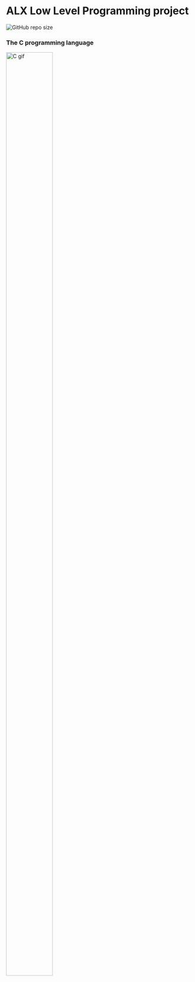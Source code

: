 <h1>ALX Low Level Programming project</h1>

![GitHub repo size](https://img.shields.io/github/repo-size/TPriince/alx-low_level_programming?logo=github)

<h3>The C programming language</h3>

<div><img src="https://res.cloudinary.com/practicaldev/image/fetch/s--MF5Cp2yD--/c_limit%2Cf_auto%2Cfl_progressive%2Cq_66%2Cw_880/https://dev-to-uploads.s3.amazonaws.com/i/nyj855ggghu7rcc6ib7c.gif" width="50%" height="80%" alt="C gif" /></div>
